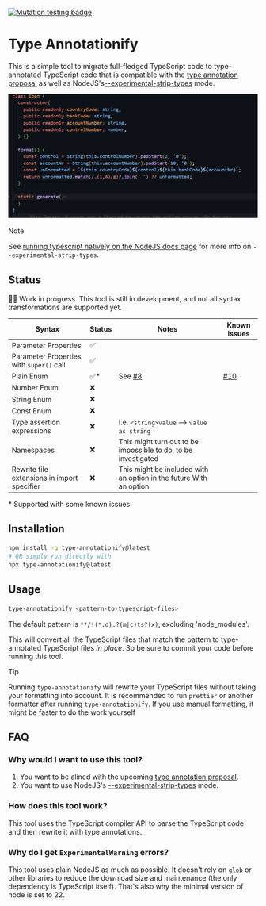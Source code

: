 [![Mutation testing badge](https://img.shields.io/endpoint?style=flat&url=https%3A%2F%2Fbadge-api.stryker-mutator.io%2Fgithub.com%2Fnicojs%2Ftype-annotationify%2Fmain)](https://dashboard.stryker-mutator.io/reports/github.com/nicojs/type-annotationify/main)

# Type Annotationify

This is a simple tool to migrate full-fledged TypeScript code to type-annotated TypeScript code that is compatible with the [type annotation proposal](https://github.com/tc39/proposal-type-annotations) as well as NodeJS's[--experimental-strip-types](https://nodejs.org/en/blog/release/v22.6.0#experimental-typescript-support-via-strip-types) mode.

![Example of class parameter properties transformation](https://github.com/nicojs/type-annotationify/blob/main/convert-parameter-properties.gif)

> [!NOTE]
> See [running typescript natively on the NodeJS docs page](https://nodejs.org/en/learn/typescript/run-natively) for more info on `--experimental-strip-types`.

## Status

👷‍♂️ Work in progress. This tool is still in development, and not all syntax transformations are supported yet.

| Syntax                                      | Status | Notes                                                              | Known issues                                                  |
| ------------------------------------------- | ------ | ------------------------------------------------------------------ | ------------------------------------------------------------- |
| Parameter Properties                        | ✅     |                                                                    |                                                               |
| Parameter Properties with `super()` call    | ✅     |                                                                    |                                                               |
| Plain Enum                                  | ✅\*   | See [#8](https://github.com/nicojs/type-annotationify/pull/8)      | [#10](https://github.com/nicojs/type-annotationify/issues/10) |
| Number Enum                                 | ❌     |                                                                    |                                                               |
| String Enum                                 | ❌     |                                                                    |                                                               |
| Const Enum                                  | ❌     |                                                                    |                                                               |
| Type assertion expressions                  | ❌     | I.e. `<string>value` --> `value as string`                         |                                                               |
| Namespaces                                  | ❌     | This might turn out to be impossible to do, to be investigated     |                                                               |
| Rewrite file extensions in import specifier | ❌     | This might be included with an option in the future With an option |                                                               |

\* Supported with some known issues

## Installation

```bash
npm install -g type-annotationify@latest
# OR simply run directly with
npx type-annotationify@latest
```

## Usage

```bash
type-annotationify <pattern-to-typescript-files>
```

The default pattern is `**/!(*.d).?(m|c)ts?(x)`, excluding 'node_modules'.

This will convert all the TypeScript files that match the pattern to type-annotated TypeScript files _in place_. So be sure to commit your code before running this tool.

> [!TIP]
> Running `type-annotationify` will rewrite your TypeScript files without taking your formatting into account. It is recommended to run `prettier` or another formatter after running `type-annotationify`. If you use manual formatting, it might be faster to do the work yourself

## FAQ

### Why would I want to use this tool?

1. You want to be alined with the upcoming [type annotation proposal](https://github.com/tc39/proposal-type-annotations).
2. You want to use NodeJS's [--experimental-strip-types](https://nodejs.org/en/blog/release/v22.6.0#experimental-typescript-support-via-strip-types) mode.

### How does this tool work?

This tool uses the TypeScript compiler API to parse the TypeScript code and then rewrite it with type annotations.

### Why do I get `ExperimentalWarning` errors?

This tool uses plain NodeJS as much as possible. It doesn't rely on [`glob`](https://www.npmjs.com/package/glob) or other libraries to reduce the download size and maintenance (the only dependency is TypeScript itself). That's also why the minimal version of node is set to 22.
